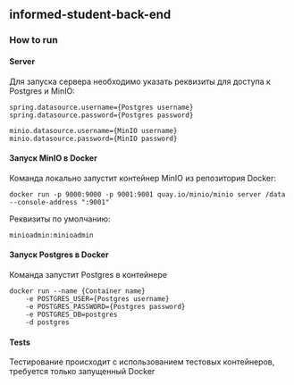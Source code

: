 ## informed-student-back-end

### How to run

#### Server

Для запуска сервера необходимо указать реквизиты для доступа к Postgres и MinIO:
```
spring.datasource.username={Postgres username}
spring.datasource.password={Postgres password}

minio.datasource.username={MinIO username}
minio.datasource.password={MinIO password}
```

#### Запуск MinIO в Docker

Команда локально запустит контейнер MinIO из репозитория Docker:
```
docker run -p 9000:9000 -p 9001:9001 quay.io/minio/minio server /data --console-address ":9001"
```
Реквизиты по умолчанию:
```
minioadmin:minioadmin
```

#### Запуск Postgres в Docker

Команда запустит Postgres в контейнере
```
docker run --name {Container name} 
    -e POSTGRES_USER={Postgres username}
    -e POSTGRES_PASSWORD={Postgres password}
    -e POSTGRES_DB=postgres
    -d postgres
```

#### Tests

Тестирование происходит с использованием тестовых контейнеров, требуется только запущенный Docker
